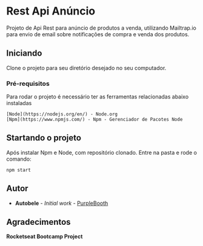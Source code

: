# Rest Api Anúncio

Projeto de Api Rest para anúncio de produtos a venda, utilizando Mailtrap.io para envio de email sobre notificações de compra e venda dos produtos.

## Iniciando

Clone o projeto para seu diretório desejado no seu computador.

### Pré-requisitos

Para rodar o projeto é necessário ter as ferramentas relacionadas abaixo instaladas

```
[Node](https://nodejs.org/en/) - Node.org
[Npm](https://www.npmjs.com/) - Npm - Gerenciador de Pacotes Node

```

## Startando o projeto

Após instalar Npm e Node, com repositório clonado.
Entre na pasta e rode o comando:

```
npm start
```

## Autor

* **Autobele** - *Initial work* - [PurpleBooth](https://github.com/autobele)

## Agradecimentos

**Rocketseat Bootcamp Project**
